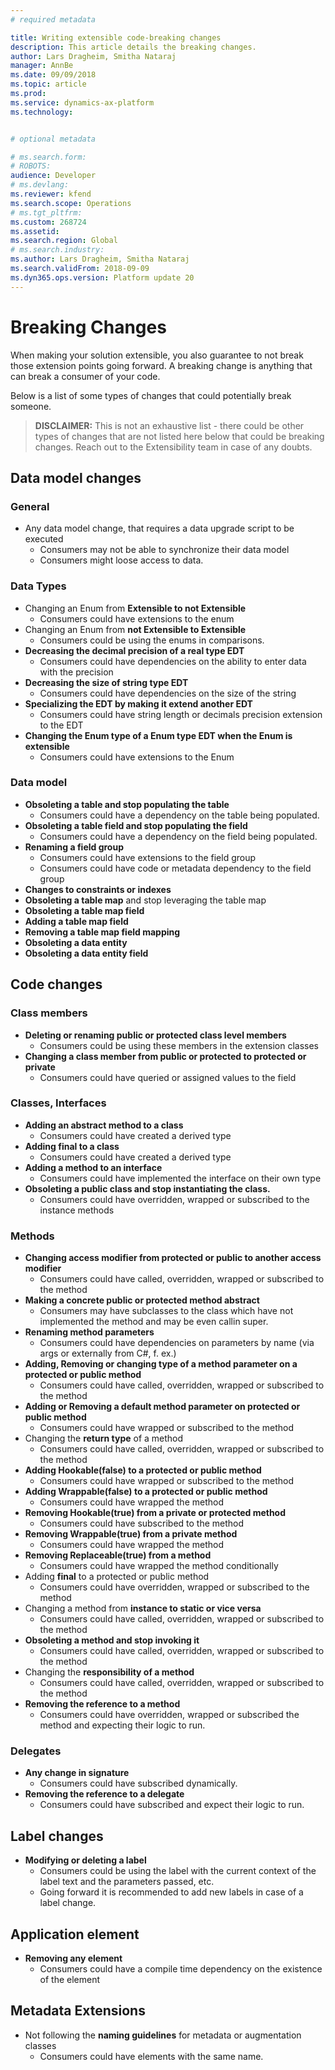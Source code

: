 ```yaml
---
# required metadata

title: Writing extensible code-breaking changes
description: This article details the breaking changes.
author: Lars Dragheim, Smitha Nataraj
manager: AnnBe
ms.date: 09/09/2018
ms.topic: article
ms.prod: 
ms.service: dynamics-ax-platform
ms.technology: 


# optional metadata

# ms.search.form: 
# ROBOTS: 
audience: Developer
# ms.devlang: 
ms.reviewer: kfend
ms.search.scope: Operations
# ms.tgt_pltfrm: 
ms.custom: 268724
ms.assetid: 
ms.search.region: Global
# ms.search.industry: 
ms.author: Lars Dragheim, Smitha Nataraj
ms.search.validFrom: 2018-09-09
ms.dyn365.ops.version: Platform update 20
---
```


# Breaking Changes

When making your solution extensible, you also guarantee to not break those extension points going forward. A breaking change is anything that can break a consumer of your code.

Below is a list of some types of changes that could potentially break someone. 

>**DISCLAIMER:** This is not an exhaustive list - there could be other types of changes that are not listed here below that could be breaking changes. Reach out to the Extensibility team in case of any doubts.

## Data model changes

### General
+ Any data model change, that requires a data upgrade script to be executed
	- Consumers may not be able to synchronize their data model
	- Consumers might loose access to data.
  
### Data Types
  + Changing an Enum from **Extensible to not Extensible**
    - Consumers could have extensions to the enum
  + Changing an Enum from **not Extensible to Extensible**
    - Consumers could be using the enums in comparisons.
  + **Decreasing the decimal precision of a real type EDT**
  	- Consumers could have dependencies on the ability to enter data with the precision
  + **Decreasing the size of string type EDT**
    - Consumers could have dependencies on the size of the string
+ **Specializing the EDT by making it extend another EDT**
	- Consumers could have string length or decimals precision extension to the EDT
+ **Changing the Enum type of a Enum type EDT when the Enum is extensible** 
	- Consumers could have extensions to the Enum
 
### Data model
+ **Obsoleting a table and stop populating the table**
	- Consumers could have a dependency on the table being populated.
+ **Obsoleting a table field and stop populating the field**
	- Consumers could have a dependency on the field being populated.
+ **Renaming a field group**
	- Consumers could have extensions to the field group
	- Consumers could have code or metadata dependency to the field group
+ **Changes to constraints or indexes**
+ **Obsoleting a table map** and stop leveraging the table map
+ **Obsoleting a table map field**
+ **Adding a table map field**
+ **Removing a table map field mapping**
+ **Obsoleting a data entity**
+ **Obsoleting a data entity field**

## Code changes
### Class members
+ **Deleting or renaming public or protected class level members**
	- Consumers could be using these members in the extension classes
+ **Changing a class member from public or protected to protected or private**
	- Consumers could have queried or assigned values to the field
  
### Classes, Interfaces
+ **Adding an abstract method to a class**
	- Consumers could have created a derived type
+ **Adding final to a class**
	- Consumers could have created a derived type
+ **Adding a method to an interface**
	- Consumers could have implemented the interface on their own type
+ **Obsoleting a public class and stop instantiating the class.**
	- Consumers could have overridden, wrapped or subscribed to the instance methods

### Methods
+ **Changing access modifier from protected or public to another access modifier**
	- Consumers could have called, overridden, wrapped or subscribed to the method
+ **Making a concrete public or protected method abstract**
	- Consumers may have subclasses to the class which have not implemented the method and may be even callin super.
+ **Renaming method parameters**
	- Consumers could have dependencies on parameters by name (via args or externally from C#, f. ex.)
+ **Adding, Removing or changing type of a method parameter on a protected or public method**
	- Consumers could have called, overridden, wrapped or subscribed to the method
+ **Adding or Removing a default method parameter on protected or public method**
	- Consumers could have wrapped or subscribed to the method
+ Changing the **return type** of a method
	- Consumers could have called, overridden, wrapped or subscribed to the method
+ **Adding Hookable(false) to a protected or public method**
	- Consumers could have wrapped or subscribed to the method
+ **Adding Wrappable(false) to a protected or public method**
	- Consumers could have wrapped the method
+ **Removing Hookable(true) from a private or protected method**
	- Consumers could have subscribed to the method
+ **Removing Wrappable(true) from a private method**
	- Consumers could have wrapped the method
+ **Removing Replaceable(true) from a method**
	- Consumers could have wrapped the method conditionally
+ Adding **final** to a protected or public method
	- Consumers could have overridden, wrapped or subscribed to the method
+ Changing a method from **instance to static or vice versa**
	- Consumers could have called, overridden, wrapped or subscribed to the method
+ **Obsoleting a method and stop invoking it**
	- Consumers could have called, overridden, wrapped or subscribed to the method
+ Changing the **responsibility of a method**
	- Consumers could have called, overridden, wrapped or subscribed to the method
+ **Removing the reference to a method**
	- Consumers could have overridden, wrapped or subscribed the method and expecting their logic to run.

### Delegates
+ **Any change in signature**
	- Consumers could have subscribed dynamically.
+ **Removing the reference to a delegate**
	-  Consumers could have subscribed and expect their logic to run.

## Label changes
+ **Modifying or deleting a label**
	- Consumers could be using the label with the current context of the label text and the parameters passed, etc.
	- Going forward it is recommended to add new labels in case of a label change.

## Application element
+ **Removing any element**
	- Consumers could have a compile time dependency on the existence of the element
	 
## Metadata Extensions
+ Not following the **naming guidelines** for metadata or augmentation classes
	- Consumers could have elements with the same name.
	
